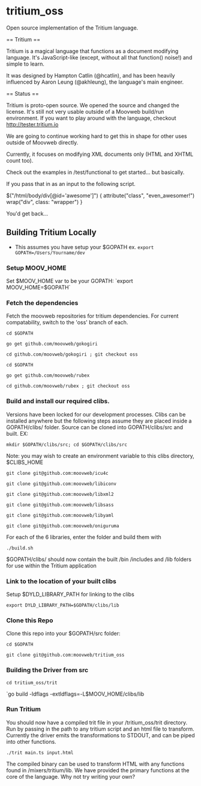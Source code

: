 tritium_oss
===========

Open source implementation of the Tritium language.

== Tritium ==

Tritium is a magical language that functions as a document modifying language.
It's JavaScript-like (except, without all that function() noise!) and simple to
learn.

It was designed by Hampton Catlin (@hcatlin), and has been heavily influenced
by Aaron Leung (@akhleung), the language's main engineer.

== Status ==

Tritium is proto-open source. We opened the source and changed the license.
It's still not very usable outside of a Moovweb build/run environment. If you
want to play around with the language, checkout http://tester.tritium.io

We are going to continue working hard to get this in shape for other uses outside
of Moovweb directly.

Currently, it focuses on modifying XML documents only (HTML and XHTML count too).

Check out the examples in /test/functional to get started... but basically.

  <html>
    <body>
      <div id="awesome" />
    </body>
  </html>

If you pass that in as an input to the following script.

  $("/html/body/div[@id='awesome']") {
    attribute("class", "even_awesomer!")
    wrap("div", class: "wrapper")
  }

You'd get back...

  <html>
    <body>
      <div class="wrapper">
        <div id="awesome" class="even_awesomer!"/>
      </div>
    </body>
  </html>


## Building Tritium Locally

* This assumes you have setup your $GOPATH
ex. `export GOPATH=/Users/Yourname/dev`

### Setup MOOV_HOME

Set $MOOV_HOME var to be your GOPATH:
`export MOOV_HOME=$GOPATH`

### Fetch the dependencies

Fetch the moovweb repositories for tritium dependencies.
For current compatability, switch to the 'oss' branch of each.

`cd $GOPATH`

`go get github.com/moovweb/gokogiri`

`cd github.com/moovweb/gokogiri ; git checkout oss`


`cd $GOPATH`

`go get github.com/moovweb/rubex`

`cd github.com/moovweb/rubex ; git checkout oss`

### Build and install our required clibs.

Versions have been locked for our development processes. Clibs can be installed anywhere but the following steps assume they are placed inside a GOPATH/clibs/ folder. Source can be cloned into GOPATH/clibs/src and built. EX:

`mkdir $GOPATH/clibs/src; cd $GOPATH/clibs/src`

Note: you may wish to create an environment variable to this clibs directory, $CLIBS_HOME

`git clone git@github.com:moovweb/icu4c`

`git clone git@github.com:moovweb/libiconv`

`git clone git@github.com:moovweb/libxml2`

`git clone git@github.com:moovweb/libsass`

`git clone git@github.com:moovweb/libyaml`

`git clone git@github.com:moovweb/oniguruma`


For each of the 6 libraries, enter the folder and build them with

`./build.sh`

$GOPATH/clibs/ should now contain the built /bin /includes and /lib folders for use within the Tritium application

### Link to the location of your built clibs

Setup $DYLD_LIBRARY_PATH for linking to the clibs

`export DYLD_LIBRARY_PATH=$GOPATH/clibs/lib`


### Clone this Repo

Clone this repo into your $GOPATH/src folder:

`cd $GOPATH`

`git clone git@github.com:moovweb/tritium_oss`


### Building the Driver from src

`cd tritium_oss/trit`

`go build -ldflags -extldflags=-L$MOOV_HOME/clibs/lib


### Run Tritium

You should now have a compiled trit file in your /tritium_oss/trit directory. Run by passing in the path to any tritium script and an html file to transform. Currently the driver emits the transformations to STDOUT, and can be piped into other functions.

`./trit main.ts input.html`

The compiled binary can be used to transform HTML with any functions found in /mixers/tritium/lib. We have provided the primary functions at the core of the language. Why not try writing your own?





